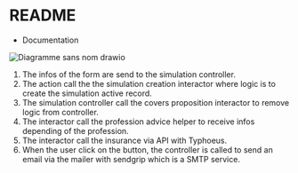 # README
* Documentation

![Diagramme sans nom drawio](https://user-images.githubusercontent.com/56258172/214846581-5ccffbb0-3f32-41c7-952a-f53431821059.png)

1. The infos of the form are send to the simulation controller.
2. The action call the the simulation creation interactor where logic is to create the simulation active record.
3. The simulation controller call the covers proposition interactor to remove logic from controller.
4. The interactor call the profession advice helper to receive infos depending of the profession.
5. The interactor call the insurance via API with Typhoeus.
6. When the user click on the button, the controller is called to send an email via the mailer with sendgrip which is a SMTP service.
